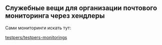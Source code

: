 ## Служебные вещи для организации почтового мониторинга через хендлеры

Сами мониторинги искать тут:

[testpers/testpers-monitorings](https://github.yandex-team.ru/testpers/testpers-monitorings/)